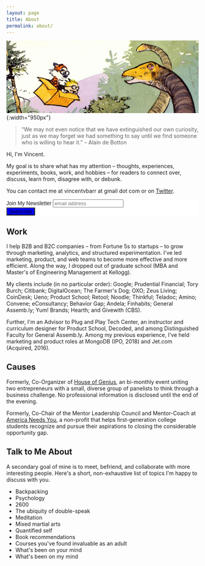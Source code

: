 ```yaml
---
layout: page
title: About
permalink: about/
---
```


![Calvin &amp; Hobbes Dinosaur](/assets/images/calvin-hobbes-dino.png){:width="950px"}  

> “We may not even notice that we have extinguished our own curiosity, just as we may forget we had something to say until we find someone who is willing to hear it.”  – Alain de Botton


Hi, I'm Vincent. 

My goal is to share what has my attention – thoughts, experiences, experiments, books, work, and hobbies – for readers to connect over, discuss, learn from, disagree with, or debunk.  

You can contact me at vincentvbarr at gmail dot com or on [Twitter](https://twitter.com/vincentbarr?lang=en).  

<!-- Begin MailChimp Signup Form -->
<link href="//cdn-images.mailchimp.com/embedcode/slim-10_7.css" rel="stylesheet" type="text/css">
<style type="text/css">
	#mc_embed_signup{background:#fff; clear:left; font:14px Helvetica,Arial,sans-serif; }
	/* Add your own MailChimp form style overrides in your site stylesheet or in this style block.
	   We recommend moving this block and the preceding CSS link to the HEAD of your HTML file. */
</style>
<div id="mc_embed_signup">
<form action="https://vincentbarr.us10.list-manage.com/subscribe/post?u=94da3ac3515f8fabefba65444&amp;id=54c2b2f6fc" method="post" id="mc-embedded-subscribe-form" name="mc-embedded-subscribe-form" class="validate" target="_blank" novalidate>
    <div id="mc_embed_signup_scroll">
	<label for="mce-EMAIL">Join My Newsletter</label>
	<input type="email" value="" name="EMAIL" class="email" id="mce-EMAIL" placeholder="email address" required>
    <!-- real people should not fill this in and expect good things - do not remove this or risk form bot signups-->
    <div style="position: absolute; left: -5000px;" aria-hidden="true"><input type="text" name="b_94da3ac3515f8fabefba65444_54c2b2f6fc" tabindex="-1" value=""></div>
    <div class="clear"><input type="submit" value="Subscribe" name="subscribe" id="mc-embedded-subscribe" class="button" style="background-color: blue"></div>
    </div>
</form>
</div>

<!--End mc_embed_signup-->

## Work  

I help B2B and B2C companies – from Fortune 5s to startups – to grow through marketing, analytics, and structured experimentation. I've led marketing, product, and web teams to become more effective and more efficient. Along the way, I dropped out of graduate school (MBA and Master's of Engineering Management at Kellogg).  

My clients include (in no particular order): Google; Prudential Financial; Tory Burch; Citibank; DigitalOcean; The Farmer's Dog; OXO; Zeus Living; CoinDesk; Ueno; Product School; Retool; Noodle; Thinkful; Teladoc; Amino; Convene; eConsultancy; Behavior Gap; Andela; Finhabits; General Assemb.ly; Yum! Brands; Hearth; and Givewith (CBS).  

Further, I'm an Advisor to Plug and Play Tech Center, an instructor and curriculum designer for Product School, Decoded, and among Distinguished Faculty for General Assemb.ly. Among my previous experience, I've held marketing and product roles at MongoDB (IPO, 2018) and Jet.com (Acquired, 2016).  

##  Causes  

Formerly, Co-Organizer of [House of Genius](http://houseofgenius.org/), an bi-monthly event uniting two entrepreneurs with a small, diverse group of panelists to think through a business challenge. No professional information is disclosed until the end of the evening.  

Formerly, Co-Chair of the Mentor Leadership Council and Mentor-Coach at [America Needs You](http://www.americaneedsyou.org), a non-profit that helps first-generation college students recognize and pursue their aspirations to closing the considerable opportunity gap.  

##  Talk to Me About  

A secondary goal of mine is to meet, befriend, and collaborate with more interesting people. Here's a short, non-exhaustive list of topics I'm happy to discuss with you.  

* Backpacking   
* Psychology  
* 2600    
* The ubiquity of double-speak  
* Meditation     
* Mixed martial arts    
* Quantified self   
* Book recommendations   
* Courses you've found invaluable as an adult  
* What's been on your mind  
* What's been on my mind  

<a href="https://plus.google.com/+VincentBarr0?rel=author"></a>